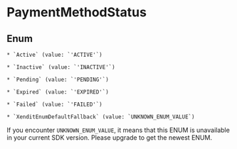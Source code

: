 # PaymentMethodStatus




## Enum


    * `Active` (value: `'ACTIVE'`)

    * `Inactive` (value: `'INACTIVE'`)

    * `Pending` (value: `'PENDING'`)

    * `Expired` (value: `'EXPIRED'`)

    * `Failed` (value: `'FAILED'`)

    * `XenditEnumDefaultFallback` (value: `UNKNOWN_ENUM_VALUE`)

If you encounter `UNKNOWN_ENUM_VALUE`, it means that this ENUM is unavailable in your current SDK version. Please upgrade to get the newest ENUM.

